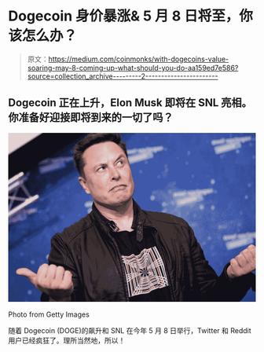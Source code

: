 # Dogecoin 身价暴涨& 5 月 8 日将至，你该怎么办？

> 原文：<https://medium.com/coinmonks/with-dogecoins-value-soaring-may-8-coming-up-what-should-you-do-aa159ed7e586?source=collection_archive---------2----------------------->

## Dogecoin 正在上升，Elon Musk 即将在 SNL 亮相。你准备好迎接即将到来的一切了吗？

![](img/e8b3c26a5995965dcb484e941296f115.png)

Photo from Getty Images

随着 Dogecoin (DOGE)的飙升和 SNL 在今年 5 月 8 日举行，Twitter 和 Reddit 用户已经疯狂了。理所当然地，所以！